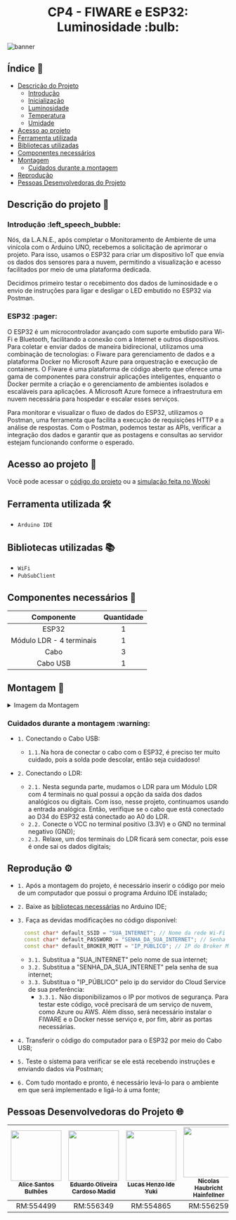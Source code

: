 <h1 align="center">CP4 - FIWARE e ESP32: Luminosidade :bulb:</h1> 

![banner](https://github.com/L-A-N-E/CP2_Edge_1SEM/assets/153787379/132308ff-27a0-45e7-8323-80d9103f2390)


## Índice :page_with_curl:

  * [Descrição do Projeto](#descrição-do-projeto-memo)
     * [Introdução](#introdução-left_speech_bubble)
     * [Inicialização](#inicialização-star2)
     * [Luminosidade](#luminosidade-bulb)
     * [Temperatura](#temperatura-thermometer)
     * [Umidade](#umidade-droplet)
  * [Acesso ao projeto](#acesso-ao-projeto-file_folder)
  * [Ferramenta utilizada](#ferramenta-utilizada-hammer_and_wrench)
  * [Bibliotecas utilizadas](#bibliotecas-utilizadas-books)
  * [Componentes necessários](#componentes-necessários-toolbox)
  * [Montagem](#montagem-wrench)
     * [Cuidados durante a montagem](#cuidados-durante-a-montagem-warning)
  * [Reprodução](#reprodução-gear)
  * [Pessoas Desenvolvedoras do Projeto](#pessoas-desenvolvedoras-do-projeto-globe_with_meridians)

## Descrição do projeto :memo:

<h3>Introdução :left_speech_bubble:</h3>
<p>
  Nós, da L.A.N.E., após completar o Monitoramento de Ambiente de uma vinícola com o Arduino UNO, recebemos a solicitação de aprimorar o projeto. Para isso, usamos o ESP32 para criar um dispositivo IoT que envia os dados dos sensores para a nuvem, permitindo a visualização e acesso facilitados por meio de uma plataforma dedicada.
</p>
<p>
Decidimos primeiro testar o recebimento dos dados de luminosidade e o envio de instruções para ligar e desligar o LED embutido no ESP32 via Postman. 
</p>
<h3>ESP32 :pager:</h3>
<p>
O ESP32 é um microcontrolador avançado com suporte embutido para Wi-Fi e Bluetooth, facilitando a conexão com a Internet e outros dispositivos. Para coletar e enviar dados de maneira bidirecional, utilizamos uma combinação de tecnologias: o Fiware para gerenciamento de dados e a plataforma Docker no Microsoft Azure para orquestração e execução de containers. O Fiware é uma plataforma de código aberto que oferece uma gama de componentes para construir aplicações inteligentes, enquanto o Docker permite a criação e o gerenciamento de ambientes isolados e escaláveis para aplicações. A Microsoft Azure fornece a infraestrutura em nuvem necessária para hospedar e escalar esses serviços.
</p>
<p>
Para monitorar e visualizar o fluxo de dados do ESP32, utilizamos o Postman, uma ferramenta que facilita a execução de requisições HTTP e a análise de respostas. Com o Postman, podemos testar as APIs, verificar a integração dos dados e garantir que as postagens e consultas ao servidor estejam funcionando conforme o esperado.
</p>
 
## Acesso ao projeto :file_folder:

Você pode acessar o [código do projeto](CP4.ino) ou a [simulação feita no Wooki](https://wokwi.com/projects/406654345905426433)

## Ferramenta utilizada :hammer_and_wrench:

- ``Arduino IDE``
  
## Bibliotecas utilizadas :books:

- ``WiFi``
- ``PubSubClient``
  
## Componentes necessários :toolbox:

|   Componente   | Quantidade |
|:--------------:|:----------:|
| ESP32  |      1     |
| Módulo LDR - 4 terminais |      1     |
|      Cabo      |     3     |
|    Cabo USB    |      1     |

## Montagem :wrench:

<details>
  <summary>Imagem da Montagem</summary>
  <img src="https://github.com/user-attachments/assets/fd50f348-c41e-4aef-ab91-aeb9e24405e8">
</details>

<h3>Cuidados durante a montagem :warning:</h3>

- ``1.`` Conectando o Cabo USB:
  - ``1.1.``Na hora de conectar o cabo com o ESP32, é preciso ter muito cuidado, pois a solda pode descolar, então seja cuidadoso!

- ``2.`` Conectando o LDR:
  - ``2.1.`` Nesta segunda parte, mudamos o LDR para um Módulo LDR com 4 terminais no qual possui a opção da saída dos dados analógicos ou digitais. Com isso, nesse projeto, continuamos usando a entrada analógica. Então, verifique se o cabo que está conectado ao D34 do ESP32 está  conectado ao A0 do LDR.
  - ``2.2.`` Conecte o VCC no terminal positivo (3.3V) e o GND no terminal negativo (GND);
  - ``2.3.`` Relaxe, um dos terminais do LDR ficará sem conectar, pois esse é onde sai os dados digitais;

## Reprodução :gear:

- ``1.`` Após a montagem do projeto, é necessário inserir o código por meio de um computador que possui o programa Arduino IDE instalado;
- ``2.`` Baixe as [bibliotecas necessárias](#bibliotecas-utilizadas-books) no Arduino IDE;
- ``3.`` Faça as devidas modificações no código disponível:
  
  ```cpp
    const char* default_SSID = "SUA_INTERNET"; // Nome da rede Wi-Fi 
    const char* default_PASSWORD = "SENHA_DA_SUA_INTERNET"; // Senha da rede Wi-Fi 
    const char* default_BROKER_MQTT = "IP_PÚBLICO"; // IP do Broker MQTT 
  ```

  - ``3.1.`` Substitua a "SUA_INTERNET" pelo nome de sua internet;
  - ``3.2.`` Substitua a "SENHA_DA_SUA_INTERNET" pela senha de sua internet;
  - ``3.3.`` Substitua o "IP_PÚBLICO" pelo ip do servidor do Cloud Service de sua preferência:
    - ``3.3.1.`` Não disponibilizamos o IP por motivos de segurança. Para testar este código, você precisará de um serviço de nuvem, como Azure ou AWS. Além disso, será necessário instalar o FIWARE e o Docker nesse serviço e, por fim, abrir as portas necessárias. 
- ``4.`` Transferir o código do computador para  o ESP32 por meio do Cabo USB;
- ``5.`` Teste o sistema para verificar se ele está recebendo instruções e enviando dados via Postman;
- ``6.`` Com tudo montado e pronto, é necessário levá-lo para o ambiente em que será implementado e ligá-lo á uma fonte;

## Pessoas Desenvolvedoras do Projeto :globe_with_meridians:

| [<img src="https://avatars.githubusercontent.com/u/101829188?v=4" width=115><br><sub>Alice Santos Bulhões</sub>](https://github.com/AliceSBulhoes) |  [<img src="https://avatars.githubusercontent.com/u/163866552?v=4" width=115><br><sub>Eduardo Oliveira Cardoso Madid</sub>](https://github.com/EduardoMadid) |  [<img src="https://avatars.githubusercontent.com/u/148162404?v=4" width=115><br><sub>Lucas Henzo Ide Yuki</sub>](https://github.com/LucasYuki1) | [<img src="https://avatars.githubusercontent.com/u/153787379?v=4" width=115><br><sub>Nicolas Haubricht Hainfellner</sub>](https://github.com/NicolasHaubricht) |
| :---: | :---: | :---: | :---: |
| RM:554499 | RM:556349 | RM:554865 | RM:556259 |

